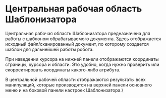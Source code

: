 # Центральная рабочая область Шаблонизатора

Центральная рабочая область Шаблонизатора предназначена для работы с шаблоном обрабатываемого документа. Здесь отображается исходный файл/сканированный документ, по которому создается шаблон для дальнейшей работы робота.

При наведении курсора на нижней панели отображаются координаты страницы, курсора и области. Это удобно, когда нужно проверить или скорректировать координаты какого-либо атрибута.

В центральной рабочей области отображаются результаты всех манипуляций, которые производятся на верхней панели основного меню и на боковой панели настроек Шаблонизатора.\


<figure><img src="https://lh7-rt.googleusercontent.com/docsz/AD_4nXfhyH5qqfh3LwnDII-R40rCQlU0inuxIIV3C57_Od0F08QbtcbcWVRGKTexHYeaDI-up0pqGKh6DJg0bwmNI8z29ec66GkMozfSjQRNLQI8IcOWIxupknvXWKFeQzLAI7_-6n77iP3gmE5trPyyyCvzL7I?key=MBC6hVHKTrgfBdJNL64AXQ" alt=""><figcaption></figcaption></figure>
